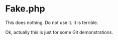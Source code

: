 # Fake.php

This does nothing. Do not use it. It is terrible.

Ok, actually this is just for some Git demonstrations.
